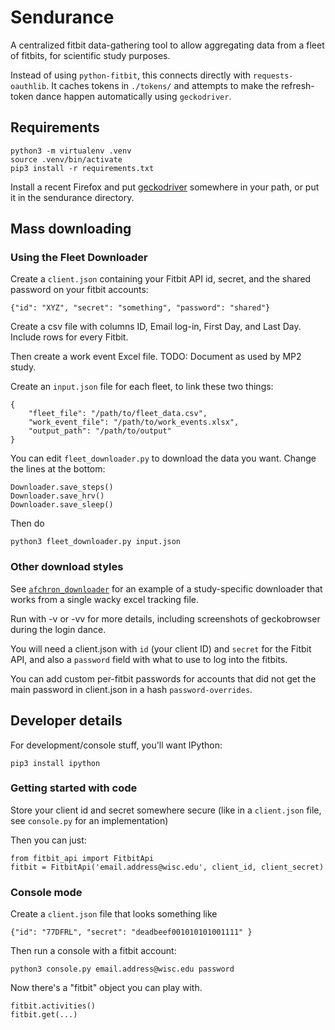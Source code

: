 # Sendurance

A centralized fitbit data-gathering tool to allow aggregating data from a 
fleet of fitbits, for scientific study purposes.

Instead of using `python-fitbit`, this connects directly with 
`requests-oauthlib`. It caches tokens in `./tokens/` and attempts to make the 
refresh-token dance happen automatically using `geckodriver`.

## Requirements

    python3 -m virtualenv .venv
    source .venv/bin/activate
    pip3 install -r requirements.txt

Install a recent Firefox and put [geckodriver](https://github.com/mozilla/geckodriver/releases/) somewhere in your path, or put it in the sendurance directory.

## Mass downloading

### Using the Fleet Downloader

Create a `client.json` containing your Fitbit API id, secret, and the shared password on your fitbit accounts:

    {"id": "XYZ", "secret": "something", "password": "shared"}

Create a csv file with columns ID, Email log-in, First Day, and Last Day. Include rows for every Fitbit.

Then create a work event Excel file. TODO: Document as used by MP2 study.

Create an `input.json` file for each fleet, to link these two things:

    {
        "fleet_file": "/path/to/fleet_data.csv",
        "work_event_file": "/path/to/work_events.xlsx",
        "output_path": "/path/to/output"
    }

You can edit `fleet_downloader.py` to download the data you want. Change the 
lines at the bottom:
    
    Downloader.save_steps()
    Downloader.save_hrv()
    Downloader.save_sleep()

Then do

    python3 fleet_downloader.py input.json

### Other download styles

See [`afchron_downloader`](afchron_downloader.py) for an example of a 
study-specific downloader that works from a single wacky excel tracking file.

Run with -v or -vv for more details, including screenshots of geckobrowser 
during the login dance.

You will need a client.json with `id` (your client ID) and `secret` for the 
Fitbit API, and also a `password` field with what to use to log into the 
fitbits.

You can add custom per-fitbit passwords for accounts that did not get the main 
password in client.json in a hash `password-overrides`.

## Developer details

For development/console stuff, you'll want IPython:

    pip3 install ipython

### Getting started with code

Store your client id and secret somewhere secure (like in a `client.json` file, 
see `console.py` for an implementation)

Then you can just:

    from fitbit_api import FitbitApi
    fitbit = FitbitApi('email.address@wisc.edu', client_id, client_secret)

### Console mode

Create a `client.json` file that looks something like

    {"id": "77DFRL", "secret": "deadbeef001010101001111" }

Then run a console with a fitbit account:

    python3 console.py email.address@wisc.edu password

Now there's a "fitbit" object you can play with.

    fitbit.activities()
    fitbit.get(...)
    
